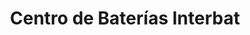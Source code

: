 ---
title: "Centro de Baterías Interbat"
url: /ciudad-autonoma-de-buenos-aires/centro-de-baterias-interbat/
shop: Autoteile
---
